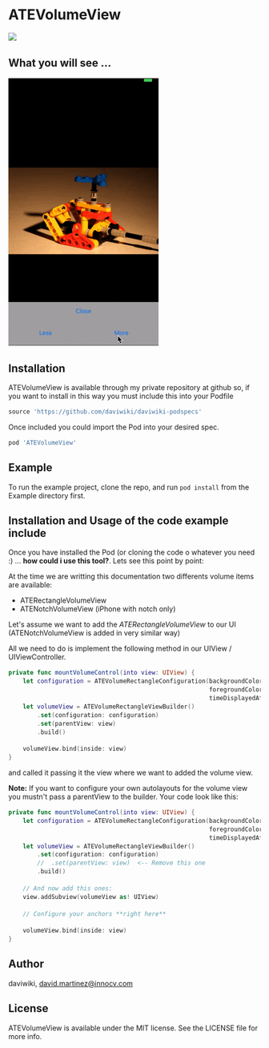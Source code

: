 # ATEVolumeView

![](https://img.shields.io/badge/version-1.0.0-blue.svg)


## What you will see ...
<img src ="./readme/example.gif" width="300">


## Installation

ATEVolumeView is available through my private repository at github so, if you want to install in this way you must include this into your Podfile

```ruby
source 'https://github.com/daviwiki/daviwiki-podspecs'
```

Once included you could import the Pod into your desired spec.

```ruby
pod 'ATEVolumeView'
```

## Example

To run the example project, clone the repo, and run `pod install` from the Example directory first.

## Installation and Usage of the code example include

Once you have installed the Pod (or cloning the code o whatever you need :) ... **how could i use this tool?**. Lets see this point by point:

At the time we are writting this documentation two differents volume items are available:

- ATERectangleVolumeView
- ATENotchVolumeView (iPhone with notch only)

Let's assume we want to add the *ATERectangleVolumeView* to our UI (ATENotchVolumeView is added in very similar way)

All we need to do is implement the following method in our UIView / UIViewController.

```swift
private func mountVolumeControl(into view: UIView) {
    let configuration = ATEVolumeRectangleConfiguration(backgroundColor: .gray,
                                                        foregroundColor: .purple,
                                                        timeDisplayedAfterVolumeChange: 2)
    let volumeView = ATEVolumeRectangleViewBuilder()
        .set(configuration: configuration)
        .set(parentView: view)
        .build()

    volumeView.bind(inside: view)
}
```
and called it passing it the view where we want to added the volume view.

**Note:**
If you want to configure your own autolayouts for the volume view you mustn't pass a parentView to the builder. Your code look like this:

```swift
private func mountVolumeControl(into view: UIView) {
    let configuration = ATEVolumeRectangleConfiguration(backgroundColor: .gray,
                                                        foregroundColor: .purple,
                                                        timeDisplayedAfterVolumeChange: 2)
    let volumeView = ATEVolumeRectangleViewBuilder()
        .set(configuration: configuration)
        //  .set(parentView: view)  <-- Remove this one
        .build()

    // And now add this ones:
    view.addSubview(volumeView as! UIView)

    // Configure your anchors **right here**

    volumeView.bind(inside: view)
}
```

## Author

daviwiki, david.martinez@innocv.com

## License

ATEVolumeView is available under the MIT license. See the LICENSE file for more info.
